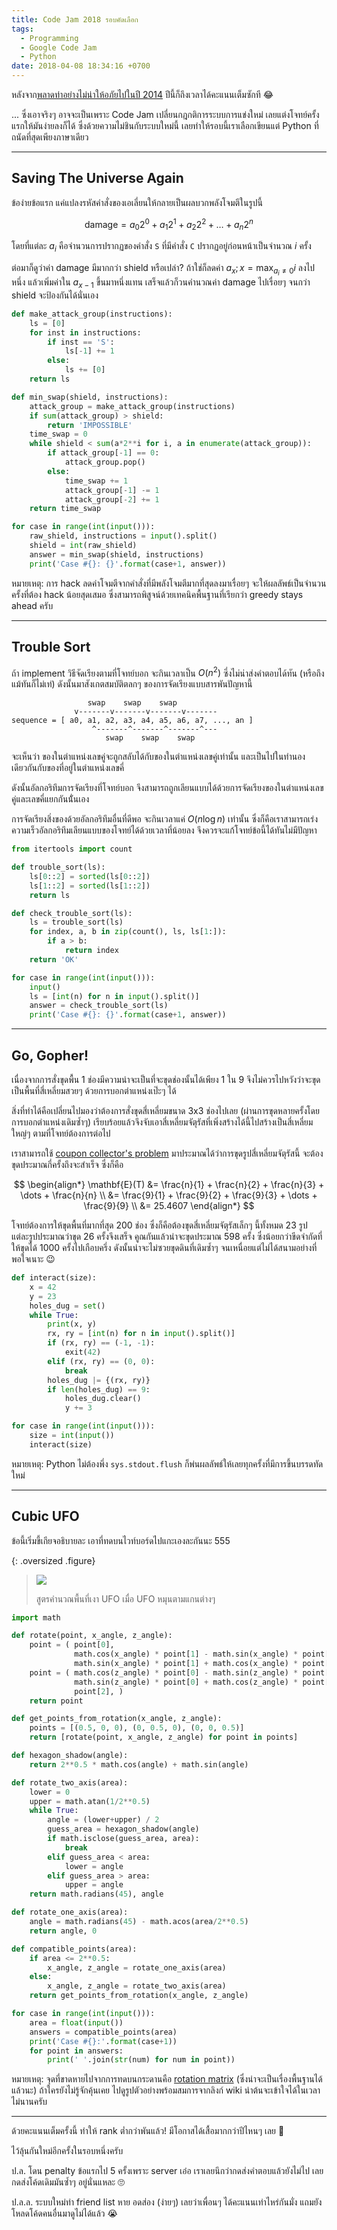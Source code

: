 ```yaml
---
title: Code Jam 2018 รอบคัดเลือก
tags:
  - Programming
  - Google Code Jam
  - Python
date: 2018-04-08 18:34:16 +0700
---
```


หลังจาก[พลาดท่าอย่างไม่น่าให้อภัยไปในปี 2014][codejam 2014 qual] ปีนี้ก็ถึงเวลาได้คะแนนเต็มซักที 😂

... ซึ่งเอาจริงๆ อาจจะเป็นเพราะ Code Jam เปลี่ยนกฎกติการระบบการแข่งใหม่ เลยแต่งโจทย์ครั้งแรกให้มันง่ายลงก็ได้ ซึ่งด้วยความไม่ชินกับระบบใหม่นี้ เลยทำให้รอบนี้เราเลือกเขียนแต่ Python ที่ถนัดที่สุดเพียงภาษาเดียว

---

## Saving The Universe Again

ข้อง่ายข้อแรก แค่แปลงรหัสคำสั่งของเอเลี่ยนให้กลายเป็นผลบวกพลังโจมตีในรูปนี้

$$
  \text{damage} = a_0 2^0 + a_1 2^1 + a_2 2^2 + \dots + a_n 2^n
$$

โดยที่แต่ละ $a_i$ คือจำนวนการปรากฏของคำสั่ง `S` ที่มีคำสั่ง `C` ปรากฏอยู่ก่อนหน้าเป็นจำนวณ $i$ ครั้ง

ต่อมาก็ดูว่าค่า damage มีมากกว่า shield หรือเปล่า? ถ้าใช่ก็ลดค่า $a_x; x = \max_{a_i \neq 0} i$ ลงไปหนึ่ง แล้วเพิ่มค่าใน $a_{x-1}$ ขึ้นมาหนึ่งแทน เสร็จแล้วก็วนคำนวณค่า damage ไปเรื่อยๆ จนกว่า shield จะป้องกันได้นั่นเอง

``` python
def make_attack_group(instructions):
    ls = [0]
    for inst in instructions:
        if inst == 'S':
            ls[-1] += 1
        else:
            ls += [0]
    return ls

def min_swap(shield, instructions):
    attack_group = make_attack_group(instructions)
    if sum(attack_group) > shield:
        return 'IMPOSSIBLE'
    time_swap = 0
    while shield < sum(a*2**i for i, a in enumerate(attack_group)):
        if attack_group[-1] == 0:
            attack_group.pop()
        else:
            time_swap += 1
            attack_group[-1] -= 1
            attack_group[-2] += 1
    return time_swap

for case in range(int(input())):
    raw_shield, instructions = input().split()
    shield = int(raw_shield)
    answer = min_swap(shield, instructions)
    print('Case #{}: {}'.format(case+1, answer))
```

หมายเหตุ: การ hack ลดค่าโจมตีจากคำสั่งที่มีพลังโจมตีมากที่สุดลงมาเรื่อยๆ จะให้ผลลัพธ์เป็นจำนวนครั้งที่ต้อง hack น้อยสุดเสมอ ซึ่งสามารถพิสูจน์ด้วยเทคนิคพื้นฐานที่เรียกว่า greedy stays ahead ครับ

---

## Trouble Sort

ถ้า implement วิธีจัดเรียงตามที่โจทย์บอก จะกินเวลาเป็น $O(n^2)$ ซึ่งไม่น่าส่งคำตอบได้ทัน (หรือถึงแม้ทันก็ไม่เท่) ดังนั้นมาสังเกตสมบัติตลกๆ ของการจัดเรียงแบบสารพันปัญหานี้

```
                 swap    swap    swap
              v-------v-------v-------v-------
sequence = [ a0, a1, a2, a3, a4, a5, a6, a7, ..., an ]
                  ^-------^-------^-------^---
                     swap    swap    swap
```

จะเห็นว่า ของในตำแหน่งเลขคู่จะถูกสลับได้กับของในตำแหน่งเลขคู่เท่านั้น และเป็นไปในทำนองเดียวกันกับของที่อยู่ในตำแหน่งเลขคี่

ดังนั้นอัลกอริทึมการจัดเรียงที่โจทย์บอก จึงสามารถถูกเลียนแบบได้ด้วยการจัดเรียงของในตำแหน่งเลขคู่และเลขคี่แยกกันนั่้นเอง

การจัดเรียงสิ่งของด้วยอัลกอริทึมอื่นที่ดีพอ จะกินเวลาแค่ $O(n \log n)$ เท่านั้น ซึ่งก็คือเราสามารถเร่งความเร็วอัลกอริทึมเลียนแบบของโจทย์ได้ด้วยเวลาที่น้อยลง จึงควรจะแก้โจทย์ข้อนี้ได้ทันไม่มีปัญหา

``` python
from itertools import count

def trouble_sort(ls):
    ls[0::2] = sorted(ls[0::2])
    ls[1::2] = sorted(ls[1::2])
    return ls

def check_trouble_sort(ls):
    ls = trouble_sort(ls)
    for index, a, b in zip(count(), ls, ls[1:]):
        if a > b:
            return index
    return 'OK'

for case in range(int(input())):
    input()
    ls = [int(n) for n in input().split()]
    answer = check_trouble_sort(ls)
    print('Case #{}: {}'.format(case+1, answer))
```

---

## Go, Gopher!

เนื่องจากการสั่งขุดพื้น 1 ช่องมีความน่าจะเป็นที่จะขุดช่องนั้นได้เพียง 1 ใน 9 จึงไม่ควรไปหวังว่าจะขุดเป็นพื้นที่สี่เหลี่ยมสวยๆ ด้วยการบอกตำแหน่งเป๊ะๆ ได้

สิ่งที่ทำได้คือเปลี่ยนไปมองว่าต้องการสั่งขุดสี่เหลี่ยมขนาด 3x3 ช่องไปเลย (ผ่านการขุดหลายครั้งโดยการบอกตำแหน่งเดิมซ้ำๆ) เรียบร้อยแล้วจึงจับเอาสี่เหลี่ยมจัตุรัสที่เพิ่งสร้างได้นี้ไปสร้างเป็นสี่เหลี่ยมใหญ่ๆ ตามที่โจทย์ต้องการต่อไป

เราสามารถใช้ [coupon collector's problem][] มาประมาณได้ว่าการขุดรูปสี่เหลี่ยมจัตุรัสนี้ จะต้องขุดประมาณกี่ครั้งถึงจะสำเร็จ ซึ่งก็คือ

$$
\begin{align*}
  \mathbf{E}(T) &= \frac{n}{1} + \frac{n}{2} + \frac{n}{3} + \dots + \frac{n}{n} \\
                &= \frac{9}{1} + \frac{9}{2} + \frac{9}{3} + \dots + \frac{9}{9} \\
                &= 25.4607
\end{align*}
$$

โจทย์ต้องการให้ขุดพื้นที่มากที่สุด 200 ช่อง ซึ่งก็คือต้องขุดสี่เหลี่ยมจัตุรัสเล็กๆ นี้ทั้งหมด 23 รูป แต่ละรูปประมาณว่าขุด 26 ครั้งจึงเสร็จ คูณกันแล้วน่าจะขุดประมาณ 598 ครั้ง ซึ่งน้อยกว่าขีดจำกัดที่ให้ขุดได้ 1000 ครั้งไปเกือบครึ่ง ดังนั้นน่าจะไม่ซวยขุดดินที่เดิมซ้ำๆ จนเหนื่อยแต่ไม่ได้สนามอย่างที่พอใจเนาะ 😉

``` python
def interact(size):
    x = 42
    y = 23
    holes_dug = set()
    while True:
        print(x, y)
        rx, ry = [int(n) for n in input().split()]
        if (rx, ry) == (-1, -1):
            exit(42)
        elif (rx, ry) == (0, 0):
            break
        holes_dug |= {(rx, ry)}
        if len(holes_dug) == 9:
            holes_dug.clear()
            y += 3

for case in range(int(input())):
    size = int(input())
    interact(size)
```

หมายเหตุ: Python ไม่ต้องพึ่ง `sys.stdout.flush` ก็พ่นผลลัพธ์ให้เลยทุกครั้งที่มีการขึ้นบรรดทัดใหม่

---

## Cubic UFO

ข้อนี้เริ่มขี้เกียจอธิบายละ เอาที่ทดบนไวท์บอร์ดไปแกะเองละกันนะ 555

{: .oversized .figure}
> ![](/images/algorithm/misc/cubic-ufo.jpg)
>
> สูตรคำนวณพื้นที่เงา UFO เมื่อ UFO หมุนตามแกนต่างๆ

``` python
import math

def rotate(point, x_angle, z_angle):
    point = ( point[0],
              math.cos(x_angle) * point[1] - math.sin(x_angle) * point[2],
              math.sin(x_angle) * point[1] + math.cos(x_angle) * point[2], )
    point = ( math.cos(z_angle) * point[0] - math.sin(z_angle) * point[1],
              math.sin(z_angle) * point[0] + math.cos(z_angle) * point[1],
              point[2], )
    return point

def get_points_from_rotation(x_angle, z_angle):
    points = [(0.5, 0, 0), (0, 0.5, 0), (0, 0, 0.5)]
    return [rotate(point, x_angle, z_angle) for point in points]

def hexagon_shadow(angle):
    return 2**0.5 * math.cos(angle) + math.sin(angle)

def rotate_two_axis(area):
    lower = 0
    upper = math.atan(1/2**0.5)
    while True:
        angle = (lower+upper) / 2
        guess_area = hexagon_shadow(angle)
        if math.isclose(guess_area, area):
            break
        elif guess_area < area:
            lower = angle
        elif guess_area > area:
            upper = angle
    return math.radians(45), angle

def rotate_one_axis(area):
    angle = math.radians(45) - math.acos(area/2**0.5)
    return angle, 0

def compatible_points(area):
    if area <= 2**0.5:
        x_angle, z_angle = rotate_one_axis(area)
    else:
        x_angle, z_angle = rotate_two_axis(area)
    return get_points_from_rotation(x_angle, z_angle)

for case in range(int(input())):
    area = float(input())
    answers = compatible_points(area)
    print('Case #{}:'.format(case+1))
    for point in answers:
        print(' '.join(str(num) for num in point))
```

หมายเหตุ: จุดที่ขาดหายไปจากการทดบนกระดานคือ [rotation matrix][] (ซึ่งน่าจะเป็นเรื่องพื้นฐานได้แล้วนะ) ถ้าใครยังไม่รู้จักคุ้นเคย ไปดูรูปตัวอย่างพร้อมสมการจากลิงก์ wiki น่าต้นจะเข้าใจได้ในเวลาไม่นานครับ

---

ด้วยคะแนนเต็มครั้งนี้ ทำให้ rank ต่ำกว่าพันแล้ว! มีโอกาสได้เสื้อมากกว่าปีไหนๆ เลย 🙌

ไว้ลุ้นกันใหม่อีกครั้งในรอบหนึ่งครับ

ป.ล. โดน penalty ข้อแรกไป 5 ครั้งเพราะ server เอ๋อ เราเลยนึกว่ากดส่งคำตอบแล้วยังไม่ไป เลยกดส่งโค้ดเดิมมันซ้ำๆ อยู่นั่นแหละ 🙄

ป.ล.ล. ระบบใหม่ทำ friend list หาย อดส่อง (ง่ายๆ) เลยว่าเพื่อนๆ ได้คะแนนเท่าไหร่กันมั่ง แถมยังโหลดโค้ดคนอื่นมาดูไม่ได้แล้ว 😭

[codejam 2014 qual]: /2014/04/13/code-jam-2014-qualification.html
[coupon collector's problem]: https://en.wikipedia.org/wiki/Coupon_collector%27s_problem
[rotation matrix]: //en.wikipedia.org/wiki/Rotation_matrix#In_three_dimensions
